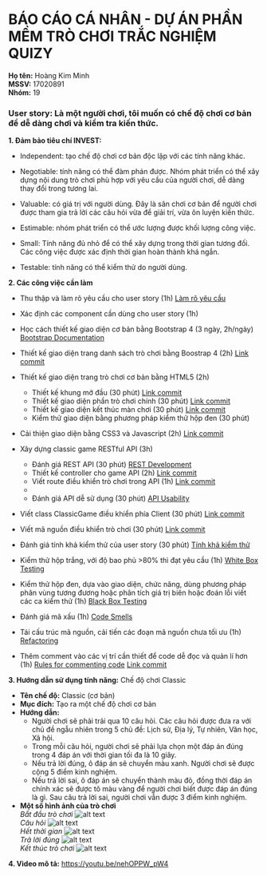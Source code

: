 # BÁO CÁO CÁ NHÂN - DỰ ÁN PHẦN MỀM TRÒ CHƠI TRẮC NGHIỆM QUIZY

**Họ tên:** Hoàng Kim Minh<br/>
**MSSV:** 17020891<br/>
**Nhóm:** 19

### **User story:** Là một người chơi, tôi muốn có chế độ chơi cơ bản để dễ dàng chơi và kiểm tra kiến thức.

**1. Đảm bảo tiêu chí INVEST:**

- Independent: tạo chế độ chơi cơ bản độc lập với các tính năng khác.

- Negotiable: tính năng có thể đàm phán được. Nhóm phát triển có thể xây dựng nội dung trò chơi phù hợp với yêu cầu của người chơi, dễ dàng thay đổi trong tương lai.

- Valuable: có giá trị với người dùng. Đây là sân chơi cơ bản để người chơi được tham gia trả lời các câu hỏi vừa để giải trí, vừa ôn luyện kiến thức.

- Estimable: nhóm phát triển có thể ước lượng được khối lượng công việc.

- Small: Tính năng đủ nhỏ để có thể xây dựng trong thời gian tương đối. Các công việc được xác định thời gian hoàn thành khá ngắn.

- Testable: tính năng có thể kiểm thử do người dùng.

**2. Các công việc cần làm**

- Thu thập và làm rõ yêu cầu cho user story (1h) [Làm rõ yêu cầu](http://bit.ly/2Pr2Ugq)

- Xác định các component cần dùng cho user story (1h)

- Học cách thiết kế giao diện cơ bản bằng Bootstrap 4 (3 ngày, 2h/ngày) [Bootstrap Documentation](https://getbootstrap.com)

- Thiết kế giao diện trang danh sách trò chơi bằng Boostrap 4 (2h) [Link commit](https://github.com/19team/INT2208-8-2019/commit/a6562b7ef60e4e9fe771eb3a84c7b3586c511e8c)

- Thiết kế giao diện trang trò chơi cơ bản bằng HTML5 (2h)

  - Thiết kế khung mở đầu (30 phút) [Link commit](https://github.com/19team/INT2208-8-2019/commit/e63b54f1e8a5b420e9a7cb6688d5d7ce92c4d576)
  - Thiết kế giao diện phần trò chơi chính (30 phút) [Link commit](https://github.com/19team/INT2208-8-2019/commit/4bd6857bf473c79252bb7dc60043da79874d339a)
  - Thiết kế giao diện kết thúc màn chơi (30 phút) [Link commit](https://github.com/19team/INT2208-8-2019/commit/40a613f379b39ecff77c67765d050ed51bbb065a)
  - Kiểm thử giao diện bằng phương pháp kiểm thử hộp đen (30 phút)

- Cải thiện giao diện bằng CSS3 và Javascript (2h) [Link commit](https://github.com/19team/INT2208-8-2019/commit/2795f09903977ce8803ca3b680f6ea22cc063bf2)

- Xây dựng classic game RESTful API (3h)

  - Đánh giá REST API (30 phút) [REST Development](https://docs.google.com/document/d/1a4i_31R8WBUAnF91syr1FwBpKoAiTY6rEJt1xWjb74M/edit?fbclid=IwAR2RKT8WWnwXfrP30tY3u2ylD1AWJlfZV5B1npknln1boppF-TUEkdcFl98#heading=h.rxyqst9dtgtt)
  - Thiết kế controller cho game API (2h) [Link commit](https://github.com/19team/INT2208-8-2019/commit/40a613f379b39ecff77c67765d050ed51bbb065a)
  - Viết route điều khiển trò chơi trong API (1h) [Link commit](https://github.com/19team/INT2208-8-2019/commit/42959c88259681a55d356c3e032e7ade57aec20c)
  -
  - Đánh giá API dễ sử dụng (30 phút) [API Usability](https://docs.google.com/document/d/1a4i_31R8WBUAnF91syr1FwBpKoAiTY6rEJt1xWjb74M/edit?fbclid=IwAR2RKT8WWnwXfrP30tY3u2ylD1AWJlfZV5B1npknln1boppF-TUEkdcFl98#heading=h.58qkxg2rderr)

- Viết class ClassicGame điều khiển phía Client (30 phút) [Link commit](https://github.com/19team/INT2208-8-2019/commit/42959c88259681a55d356c3e032e7ade57aec20c)

- Viết mã nguồn điều khiển trò chơi (30 phút) [Link commit](https://github.com/19team/INT2208-8-2019/commit/01a0a46433322e04b357d61d80e81ce5da7ab498)

- Đánh giá tính khả kiểm thử của user story (30 phút) [Tính khả kiểm thử](https://docs.google.com/document/d/1a4i_31R8WBUAnF91syr1FwBpKoAiTY6rEJt1xWjb74M/edit?fbclid=IwAR2RKT8WWnwXfrP30tY3u2ylD1AWJlfZV5B1npknln1boppF-TUEkdcFl98#heading=h.9ewyddv5e6ep)

- Kiểm thử hộp trắng, với độ bao phủ >80% thì đạt yêu cầu (1h) [White Box Testing](http://bit.ly/2ZpBlsA)

- Kiểm thử hộp đen, dựa vào giao diện, chức năng, dùng phương pháp phân vùng tương đương hoặc phân tích giá trị biên hoặc đoán lỗi viết các ca kiểm thử (1h) [Black Box Testing](http://bit.ly/2W1U4Z2)

- Đánh giá mã xấu (1h) [Code Smells](https://docs.google.com/document/d/1a4i_31R8WBUAnF91syr1FwBpKoAiTY6rEJt1xWjb74M/edit?fbclid=IwAR2RKT8WWnwXfrP30tY3u2ylD1AWJlfZV5B1npknln1boppF-TUEkdcFl98#heading=h.x5jzfha6cshw)

- Tái cấu trúc mã nguồn, cải tiến các đoạn mã nguồn chưa tối ưu (1h) [Refactoring](http://bit.ly/2UxULb2)

- Thêm comment vào các vị trí cần thiết để code dễ đọc và quản lí hơn (1h) [Rules for commenting code](https://www.hongkiat.com/blog/source-code-comment-styling-tips/) [Link commit](https://github.com/19team/INT2208-8-2019/commit/ca26bbaa1c4abd79ba90e6619caa1803e48985af)

**3. Hướng dẫn sử dụng tính năng:** Chế độ chơi Classic<br/>

- **Tên chế độ:** Classic (cơ bản)<br/>
- **Mục đích:** Tạo ra một chế độ chơi cơ bản <br/>
- **Hướng dẫn:**
  - Người chơi sẽ phải trải qua 10 câu hỏi. Các câu hỏi được đưa ra với chủ đề ngẫu nhiên trong 5 chủ đề: Lịch sử, Địa lý, Tự nhiên, Văn học, Xã hội.
  - Trong mỗi câu hỏi, người chơi sẽ phải lựa chọn một đáp án đúng trong 4 đáp án với thời gian tối đa là 10 giây.
  - Nếu trả lời đúng, ô đáp án sẽ chuyển màu xanh. Người chơi sẽ được cộng 5 điểm kinh nghiệm.
  - Nếu trả lời sai, ô đáp án sẽ chuyển thành màu đỏ, đồng thời đáp án chính xác sẽ được tô màu vàng để người chơi biết được đáp án đúng là gì. Sau câu trả lời sai, người chơi vẫn được 3 điểm kinh nghiệm.
- **Một số hình ảnh của trò chơi**<br/>
  *Bắt đầu trò chơi*
  ![alt text](https://i.ibb.co/dWHcPZT/anh1.png) <br/>
  *Câu hỏi*
  ![alt text](https://i.ibb.co/JtKBrRM/anh2.png) <br/>
  *Hết thời gian*
  ![alt text](https://i.ibb.co/jyZDxs4/anh3.png) <br/>
  *Trả lời đúng*
  ![alt text](https://i.ibb.co/y4LmWXG/anh4.png) <br/>
  *Kết thúc trò chơi*
  ![alt text](https://i.ibb.co/NskBB4Q/anh5.png) <br/>

**4. Video mô tả:** https://youtu.be/nehOPPW_pW4
